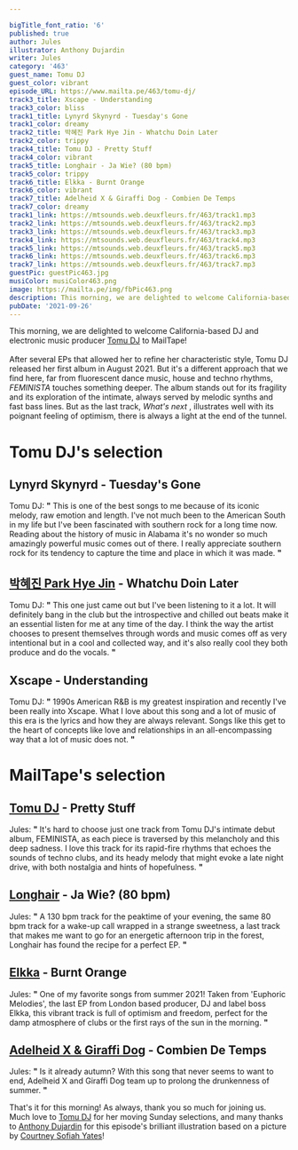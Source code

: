 ```yaml
---

bigTitle_font_ratio: '6'
published: true
author: Jules
illustrator: Anthony Dujardin
writer: Jules
category: '463'
guest_name: Tomu DJ
guest_color: vibrant
episode_URL: https://www.mailta.pe/463/tomu-dj/
track3_title: Xscape - Understanding
track3_color: bliss
track1_title: Lynyrd Skynyrd - Tuesday's Gone
track1_color: dreamy
track2_title: 박혜진 Park Hye Jin - Whatchu Doin Later
track2_color: trippy
track4_title: Tomu DJ - Pretty Stuff
track4_color: vibrant
track5_title: Longhair - Ja Wie? (80 bpm)
track5_color: trippy
track6_title: Elkka - Burnt Orange
track6_color: vibrant
track7_title: Adelheid X & Giraffi Dog - Combien De Temps
track7_color: dreamy
track1_link: https://mtsounds.web.deuxfleurs.fr/463/track1.mp3
track2_link: https://mtsounds.web.deuxfleurs.fr/463/track2.mp3
track3_link: https://mtsounds.web.deuxfleurs.fr/463/track3.mp3
track4_link: https://mtsounds.web.deuxfleurs.fr/463/track4.mp3
track5_link: https://mtsounds.web.deuxfleurs.fr/463/track5.mp3
track6_link: https://mtsounds.web.deuxfleurs.fr/463/track6.mp3
track7_link: https://mtsounds.web.deuxfleurs.fr/463/track7.mp3
guestPic: guestPic463.jpg
musiColor: musiColor463.png
image: https://mailta.pe/img/fbPic463.png
description: This morning, we are delighted to welcome California-based DJ and electronic music producer Tomu DJ to MailTape!  After several EPs that allowed her to refine her characteristic style, Tomu DJ released her first album in August 2021. But it's a different approach that we find here, far from fluorescent dance music, house and techno rhythms, FEMINISTA touches something deeper. The album stands out for its fragility and its exploration of the intimate, always served by melodic synths and fast bass lines. But as the last track,  What's next, illustrates well with its poignant feeling of optimism, there is always a light at the end of the tunnel.
pubDate: '2021-09-26'
---
```

 This morning, we are delighted to welcome California-based DJ and electronic music producer [Tomu DJ](http://tomu.dj/) to MailTape!
<br><br>
After several EPs that allowed her to refine her characteristic style, Tomu DJ released her first album in August 2021. But it's a different approach that we find here, far from fluorescent dance music, house and techno rhythms, <i> FEMINISTA </i> touches something deeper. The album stands out for its fragility and its exploration of the intimate, always served by melodic synths and fast bass lines. But as the last track, <i> What's next </i>, illustrates well with its poignant feeling of optimism, there is always a light at the end of the tunnel.



# Tomu DJ's selection

## Lynyrd Skynyrd - Tuesday's Gone
Tomu DJ: **"** This is one of the best songs to me because of its iconic melody, raw emotion and length. I've not much been to the American South in my life but I've been fascinated with southern rock for a long time now. Reading about the history of music in Alabama it's no wonder so much amazingly powerful music comes out of there. I really appreciate southern rock for its tendency to capture the time and place in which it was made. **"** 

## [박혜진 Park Hye Jin](https://parkhyejin.bandcamp.com/) - Whatchu Doin Later
Tomu DJ: **"** This one just came out but I've been listening to it a lot. It will definitely bang in the club but the introspective and chilled out beats make it an essential listen for me at any time of the day. I think the way the artist chooses to present themselves through words and music comes off as very intentional but in a cool and collected way, and it's also really cool they both produce and do the vocals. **"** 

## Xscape - Understanding
Tomu DJ: **"** 1990s American R&B is my greatest inspiration and recently I've been really into Xscape. What I love about this song and a lot of music of this era is the lyrics and how they are always relevant. Songs like this get to the heart of concepts like love and relationships in an all-encompassing way that a lot of music does not. **"** 


# MailTape's selection

## [Tomu DJ](http://tomu.dj/) - Pretty Stuff
Jules: **"** It's hard to choose just one track from Tomu DJ's intimate debut album, FEMINISTA, as each piece is traversed by this melancholy and this deep sadness. I love this track for its rapid-fire rhythms that echoes the sounds of techno clubs, and its heady melody that might evoke a late night drive, with both nostalgia and hints of hopefulness. **"** 

## [Longhair](https://longhairlive.bandcamp.com/) - Ja Wie? (80 bpm)
Jules: **"** A 130 bpm track for the peaktime of your evening, the same 80 bpm track for a wake-up call wrapped in a strange sweetness, a last track that makes me want to go for an energetic afternoon trip in the forest, Longhair has found the recipe for a perfect EP. **"** 

## [Elkka](https://elkka.bandcamp.com/) - Burnt Orange
Jules: **"** One of my favorite songs from summer 2021! Taken from 'Euphoric Melodies', the last EP from London based producer, DJ and label boss Elkka, this vibrant track is full of optimism and freedom, perfect for the damp atmosphere of clubs or the first rays of the sun in the morning. **"** 

## [Adelheid X & Giraffi Dog](https://doomchakratapes.bandcamp.com/album/adelheid-x-giraffi-dog-combien-de-temps) - Combien De Temps
Jules: **"** Is it already autumn? With this song that never seems to want to end, Adelheid X and Giraffi Dog team up to prolong the drunkenness of summer. **"** 


That's it for this morning! As always, thank you so much for joining us. Much love to [Tomu DJ](http://tomu.dj/) for her moving Sunday selections, and many thanks to [Anthony Dujardin](https://www.instagram.com/fromthegarden/?hl=en) for this episode's brilliant illustration based on a picture by [Courtney Sofiah Yates](https://courtney-yates.com/)!
